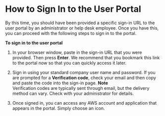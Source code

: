 # How to Sign In to the User Portal<a name="howtosignin"></a>

By this time, you should have been provided a specific sign\-in URL to the user portal by an administrator or help desk employee\. Once you have this, you can proceed with the following steps to sign in to the portal\.

**To sign in to the user portal**

1. In your browser window, paste in the sign\-in URL that you were provided\. Then press **Enter**\. We recommend that you bookmark this link to the portal now so that you can quickly access it later\.

1. Sign in using your standard company user name and password\. If you are prompted for a **Verification code**, check your email and then copy and paste the code into the sign\-in page\.
**Note**  
Verification codes are typically sent through email, but the delivery method can vary\. Check with your administrator for details\.

1. Once signed in, you can access any AWS account and application that appears in the portal\. Simply choose an icon\. 